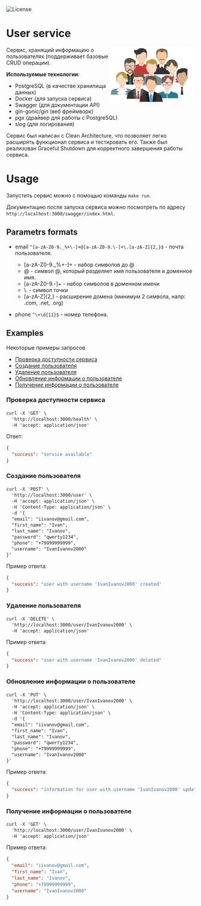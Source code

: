 ![License](https://img.shields.io/badge/license-MIT-green)

# User service

<img align="right" width="45%" src="./images/users.png">
Cервис, хранящий информацию о пользователях (поддерживает базовые CRUD операции).  

__Используемые технологии__:
- PostgreSQL (в качестве хранилища данных)
- Docker (для запуска сервиса)
- Swagger (для документации API)
- gin-gonic/gin (веб фреймворк)
- pgx (драйвер для работы с PostgreSQL)
- slog (для логирования)

Сервис был написан с Clean Architecture, что позволяет легко расширять функционал сервиса и тестировать его. Также был реализован Graceful Shutdown для корректного завершения работы сервиса.


# Usage

Запустить сервис можно с помощью команды `make run`.

Документацию после запуска сервиса можно посмотреть по адресу `http://localhost:3000/swagger/index.html`.


## Parametrs formats
  * email  `^[a-zA-Z0-9._%+\-]+@[a-zA-Z0-9.\-]+\.[a-zA-Z]{2,}$` - почта пользователя.
    - [a-zA-Z0-9._%+\-]+   - набор символов до @
    - @					- символ @, который разделяет имя пользователя и доменное имя.
    - [a-zA-Z0-9.\-]+		- набор символов в доменном имени
  	- \\.					- символ точки
    - [a-zA-Z]{2,}			- расширение домена (минимум 2 символа, напр: .com, .net, .org)

  * phone  `^\+\d{11}$` - номер телефона.


## Examples

Некоторые примеры запросов
- [Проверка доступности сервиса](#health)
- [Создание пользователя](#create)
- [Удаление пользователя](#delete)
- [Обновление информации о пользователе](#update)
- [Получение информации о пользователе](#get)

### Проверка доступности сервиса <a name="health"></a>

```curl
curl -X 'GET' \
  'http://localhost:3000/health' \
  -H 'accept: application/json'
```
Ответ:
```json
{
  "success": "service available"
}
```


### Создание пользователя <a name="create"></a>

```curl
curl -X 'POST' \
  'http://localhost:3000/user' \
  -H 'accept: application/json' \
  -H 'Content-Type: application/json' \
  -d '{
  "email": "iivanov@gmail.com",
  "first_name": "Ivan",
  "last_name": "Ivanov",
  "password": "qwerty1234",
  "phone": "+79999999999",
  "username": "IvanIvanov2000"
}'
```
Пример ответа:
```json
{
  "success": "user with username 'IvanIvanov2000' created"
}
```

### Удаление пользователя <a name="delete"></a>

```curl
curl -X 'DELETE' \
  'http://localhost:3000/user/IvanIvanov2000' \
  -H 'accept: application/json'
```
Пример ответа:
```json
{
  "success": "user with username 'IvanIvanov2000' deleted"
}
```


### Обновление информации о пользователе <a name="update"></a>

```curl
curl -X 'PUT' \
  'http://localhost:3000/user/IvanIvanov2000' \
  -H 'accept: application/json' \
  -H 'Content-Type: application/json' \
  -d '{
  "email": "iivanov@gmail.com",
  "first_name": "Ivan",
  "last_name": "Ivanov",
  "password": "qwerty1234",
  "phone": "+79999999999",
  "username": "IvanIvanov2000"
}'
```
Пример ответа:
```json
{
  "success": "information for user with username 'IvanIvanov2000' updated"
}
```


### Получение информации о пользователе <a name="get"></a>

```curl
curl -X 'GET' \
  'http://localhost:3000/user/IvanIvanov2000' \
  -H 'accept: application/json'
```
Пример ответа:
```json
{
  "email": "iivanov@gmail.com",
  "first_name": "Ivan",
  "last_name": "Ivanov",
  "phone": "+79999999999",
  "username": "IvanIvanov2000"
}
```